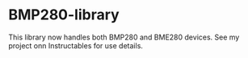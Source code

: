 # BMP280-library
This library now handles both BMP280 and BME280 devices. 
See my project onn Instructables for use details. 
